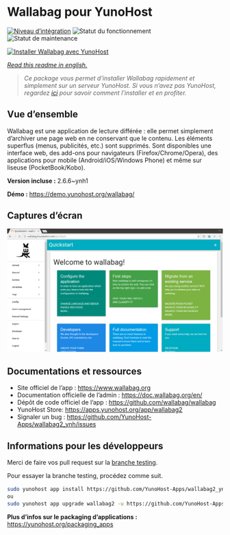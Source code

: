 <!--
N.B.: This README was automatically generated by https://github.com/YunoHost/apps/tree/master/tools/README-generator
It shall NOT be edited by hand.
-->

# Wallabag pour YunoHost

[![Niveau d’intégration](https://dash.yunohost.org/integration/wallabag2.svg)](https://dash.yunohost.org/appci/app/wallabag2) ![Statut du fonctionnement](https://ci-apps.yunohost.org/ci/badges/wallabag2.status.svg) ![Statut de maintenance](https://ci-apps.yunohost.org/ci/badges/wallabag2.maintain.svg)

[![Installer Wallabag avec YunoHost](https://install-app.yunohost.org/install-with-yunohost.svg)](https://install-app.yunohost.org/?app=wallabag2)

*[Read this readme in english.](./README.md)*

> *Ce package vous permet d’installer Wallabag rapidement et simplement sur un serveur YunoHost.
Si vous n’avez pas YunoHost, regardez [ici](https://yunohost.org/#/install) pour savoir comment l’installer et en profiter.*

## Vue d’ensemble

Wallabag est une application de lecture différée : elle  permet simplement d’archiver une page web en ne conservant que le contenu. Les éléments superflus (menus, publicités, etc.) sont supprimés.
Sont disponibles une interface web, des add-ons pour navigateurs (Firefox/Chrome/Opera), des applications pour mobile (Android/iOS/Windows Phone) et même sur liseuse (PocketBook/Kobo).


**Version incluse :** 2.6.6~ynh1

**Démo :** https://demo.yunohost.org/wallabag/

## Captures d’écran

![Capture d’écran de Wallabag](./doc/screenshots/wallabag-quick-start-page.png)

## Documentations et ressources

* Site officiel de l’app : <https://www.wallabag.org>
* Documentation officielle de l’admin : <https://doc.wallabag.org/en/>
* Dépôt de code officiel de l’app : <https://github.com/wallabag/wallabag>
* YunoHost Store: <https://apps.yunohost.org/app/wallabag2>
* Signaler un bug : <https://github.com/YunoHost-Apps/wallabag2_ynh/issues>

## Informations pour les développeurs

Merci de faire vos pull request sur la [branche testing](https://github.com/YunoHost-Apps/wallabag2_ynh/tree/testing).

Pour essayer la branche testing, procédez comme suit.

``` bash
sudo yunohost app install https://github.com/YunoHost-Apps/wallabag2_ynh/tree/testing --debug
ou
sudo yunohost app upgrade wallabag2 -u https://github.com/YunoHost-Apps/wallabag2_ynh/tree/testing --debug
```

**Plus d’infos sur le packaging d’applications :** <https://yunohost.org/packaging_apps>